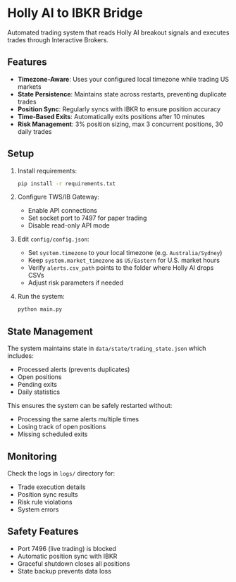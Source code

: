 # Holly AI to IBKR Bridge

Automated trading system that reads Holly AI breakout signals and executes trades through Interactive Brokers.

## Features

- **Timezone-Aware**: Uses your configured local timezone while trading US markets
- **State Persistence**: Maintains state across restarts, preventing duplicate trades
- **Position Sync**: Regularly syncs with IBKR to ensure position accuracy
- **Time-Based Exits**: Automatically exits positions after 10 minutes
- **Risk Management**: 3% position sizing, max 3 concurrent positions, 30 daily trades

## Setup

1. Install requirements:
   ```bash
   pip install -r requirements.txt
   ```

2. Configure TWS/IB Gateway:
   - Enable API connections
   - Set socket port to 7497 for paper trading
   - Disable read-only API mode

3. Edit `config/config.json`:
   - Set `system.timezone` to your local timezone (e.g. `Australia/Sydney`)
   - Keep `system.market_timezone` as `US/Eastern` for U.S. market hours
   - Verify `alerts.csv_path` points to the folder where Holly AI drops CSVs
   - Adjust risk parameters if needed

4. Run the system:
   ```bash
   python main.py
   ```

## State Management

The system maintains state in `data/state/trading_state.json` which includes:
- Processed alerts (prevents duplicates)
- Open positions
- Pending exits
- Daily statistics

This ensures the system can be safely restarted without:
- Processing the same alerts multiple times
- Losing track of open positions
- Missing scheduled exits

## Monitoring

Check the logs in `logs/` directory for:
- Trade execution details
- Position sync results
- Risk rule violations
- System errors

## Safety Features

- Port 7496 (live trading) is blocked
- Automatic position sync with IBKR
- Graceful shutdown closes all positions
- State backup prevents data loss
